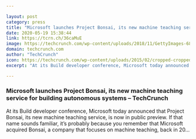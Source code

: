 ```yaml
---

layout: post
category: press
title: "Microsoft launches Project Bonsai, its new machine teaching service for building autonomous systems"
date: 2020-05-19 15:38:44
link: https://tcrn.ch/36caMuE
image: https://techcrunch.com/wp-content/uploads/2018/11/GettyImages-681584970.jpg?w=647
domain: techcrunch.com
author: "TechCrunch"
icon: https://techcrunch.com/wp-content/uploads/2015/02/cropped-cropped-favicon-gradient.png?w=180
excerpt: "At its Build developer conference, Microsoft today announced that Project Bonsai, its new machine teaching service, is now in public preview. If that name sounds familiar, it’s probably because you remember that Microsoft acquired Bonsai, a company that focuses on machine teaching, back in 20…"

---
```


### Microsoft launches Project Bonsai, its new machine teaching service for building autonomous systems – TechCrunch

At its Build developer conference, Microsoft today announced that Project Bonsai, its new machine teaching service, is now in public preview. If that name sounds familiar, it’s probably because you remember that Microsoft acquired Bonsai, a company that focuses on machine teaching, back in 20…